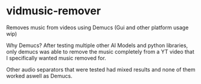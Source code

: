 # vidmusic-remover
Removes music from videos using Demucs (Gui and other platform usage wip)

Why Demucs? 
After testing multiple other AI Models and python libraries, only demucs was able to remove the music completely from a YT video that I specifically wanted music removed for.

Other audio separators that were tested had mixed results and none of them worked aswell as Demucs.



